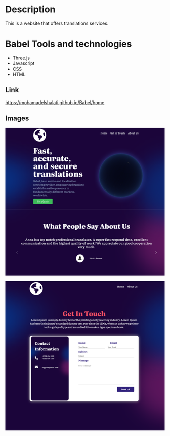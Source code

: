 # Description
This is a website that offers translations services. 


# Babel Tools and technologies
* Three.js
* Javascript
* CSS
* HTML


## Link
https://mohamadelshalati.github.io/Babel/home

## Images

![home page screenshots](./img/homepage.png)

![contact me](./img/contactme.png)


 
